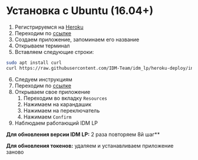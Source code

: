 # Установка с Ubuntu (16.04+)

1. Регистрируемся на [Heroku](https://heroku.com)
2. Переходим по [ссылке](https://dashboard.heroku.com/apps)
3. Создаем приложение, запоминаем его название
4. Открываем терминал
5. Вставляем следующие строки:
```bash
sudo apt install curl
curl https://raw.githubusercontent.com/IDM-Team/idm_lp/heroku-deploy/install-ubuntu-heroku.sh | sh
```
6. Следуем инструкциям
7. Переходим по [ссылке](https://dashboard.heroku.com/apps)
8. Открываем свое приложение 
   1. Переходим во вкладку `Resources`
   2. Нажимаем на карандашик
   3. Нажимаем на переключатель
   4. Нажимаем `Confirm`
9. Наблюдаем работающий IDM LP

**Для обновления версии IDM LP:** 2 раза повторяем 8й шаг**

**Для обновления токенов:** удаляем и устанавливаем приложение заново